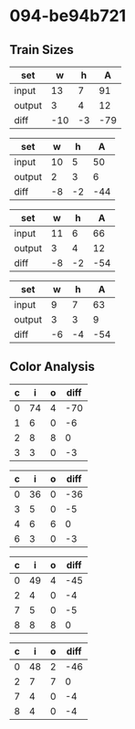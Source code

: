 # 094-be94b721
## Train Sizes

|set|w|h|A|
|---|---|---|---|
|input|13|7|91|
|output|3|4|12|
|diff|-10|-3|-79|


|set|w|h|A|
|---|---|---|---|
|input|10|5|50|
|output|2|3|6|
|diff|-8|-2|-44|


|set|w|h|A|
|---|---|---|---|
|input|11|6|66|
|output|3|4|12|
|diff|-8|-2|-54|


|set|w|h|A|
|---|---|---|---|
|input|9|7|63|
|output|3|3|9|
|diff|-6|-4|-54|


## Color Analysis

|c|i|o|diff|
|---|---|---|---|
|0|74|4|-70|
|1|6|0|-6|
|2|8|8|0|
|3|3|0|-3|


|c|i|o|diff|
|---|---|---|---|
|0|36|0|-36|
|3|5|0|-5|
|4|6|6|0|
|6|3|0|-3|


|c|i|o|diff|
|---|---|---|---|
|0|49|4|-45|
|2|4|0|-4|
|7|5|0|-5|
|8|8|8|0|


|c|i|o|diff|
|---|---|---|---|
|0|48|2|-46|
|2|7|7|0|
|7|4|0|-4|
|8|4|0|-4|


